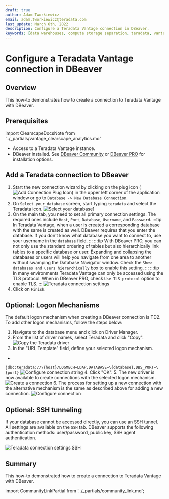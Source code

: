 ```yaml
---
draft: true
author: Adam Tworkiewicz
email: adam.tworkiewicz@teradata.com
last_update: March 6th, 2022
description: Configure a Teradata Vantage connection in DBeaver.
keywords: [data warehouses, compute storage separation, teradata, vantage, cloud data platform, object storage, business intelligence, enterprise analytics, dbeaver, dbeaver prod, sql ide]
---
```


# Configure a Teradata Vantage connection in DBeaver

## Overview

This how-to demonstrates how to create a connection to Teradata Vantage with DBeaver.

## Prerequisites

import ClearscapeDocsNote from '../_partials/vantage_clearscape_analytics.md'

* Access to a Teradata Vantage instance.
  <ClearscapeDocsNote />
* DBeaver installed. See [DBeaver Community](https://dbeaver.io/download) or [DBeaver PRO](https://dbeaver.com/download) for installation options.

## Add a Teradata connection to DBeaver

1. Start the new connection wizard by clicking on the plug icon (![Add Connection Plug Icon](./images/configure-a-teradata-connection-in-dbeaver/plug-icon.png)) in the upper left corner of the application window or go to `Database -> New Database Connection`.
2. On `Select your database` screen, start typing `teradata` and select the Teradata icon.
![Select your database](./images/configure-a-teradata-connection-in-dbeaver/select-your-database-windows.png)]
3. On the main tab, you need to set all primary connection settings. The required ones include `Host`, `Port`, `Database`, `Username`, and `Password`.
:::tip
In Teradata Vantage, when a user is created a corresponding database with the same is created as well. DBeaver requires that you enter the database. If you don't know what database you want to connect to, use your username in the `database` field.
:::
:::tip
With DBeaver PRO, you can not only use the standard ordering of tables but also hierarchically link tables to a specific database or user. Expanding and collapsing the databases or users will help you navigate from one area to another without swamping the Database Navigator window. Check the `Show databases and users hierarchically` box to enable this setting.
:::
:::tip
In many environments Teradata Vantage can only be accessed using the TLS protocol. When in DBeaver PRO, check `Use TLS protocol` option to enable TLS.
:::
![Teradata connection settings](./images/configure-a-teradata-connection-in-dbeaver/teradata-connection-settings-windows.png)
4. Click on `Finish`.

## Optional: Logon Mechanisms

The default logon mechanism when creating a DBeaver connection is TD2. To add other logon mechanisms, follow the steps below:

1. Navigate to the database menu and click on Driver Manager.
2. From the list of driver names, select Teradata and click "Copy".
![Copy the Teradata driver](./images/configure-a-teradata-connection-in-dbeaver/copy-driver.png)
3. In the "URL Template" field, define your selected logon mechanism.
+
`jdbc:teradata://\{host}/LOGMECH=LDAP,DATABASE=\{database},DBS_PORT=\{port}`
![Configure connection string](./images/configure-a-teradata-connection-in-dbeaver/configure-driver-string.png)
4. Click "OK".
5. The new driver is now available to create connections with the selected logon mechanism.
![Create a connection](./images/configure-a-teradata-connection-in-dbeaver/create-connection.png)
6. The process for setting up a new connection with the alternative mechanism is the same as described above for adding a new connection.
![Configure connection](./images/configure-a-teradata-connection-in-dbeaver/teradata-connection-settings-windows-ldap.png)

## Optional: SSH tunneling

If your database cannot be accessed directly, you can use an SSH tunnel. All settings are available on the `SSH` tab. DBeaver supports the following authentication methods: user/password, public key, SSH agent authentication.

![Teradata connection settings SSH](./images/configure-a-teradata-connection-in-dbeaver/teradata-connection-settings-ssh-windows.png)

## Summary

This how-to demonstrated how to create a connection to Teradata Vantage with DBeaver.

import CommunityLinkPartial from '../_partials/community_link.md';

<CommunityLinkPartial />
